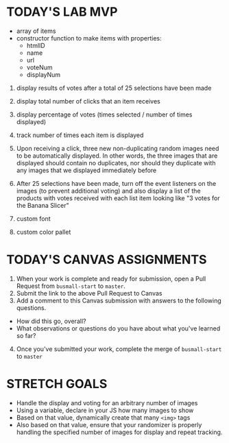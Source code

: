 # TODAY'S LAB MVP
- array of items
- constructor function to make items with properties:
  - htmlID
  - name
  - url
  - voteNum
  - displayNum


1. display results of votes after a total of 25 selections have been made
2. display total number of clicks that an item receives
3. display percentage of votes (times selected / number of times displayed)
4. track number of times each item is displayed
5. Upon receiving a click, three new non-duplicating random images need to be automatically displayed. In other words, the three images that are displayed should contain no duplicates, nor should they duplicate with any images that we displayed immediately before
6. After 25 selections have been made, turn off the event listeners on the images (to prevent additional voting) and also display a list of the products with votes received with each list item looking like "3 votes for the Banana Slicer"

4. custom font
5. custom color pallet

# TODAY'S CANVAS ASSIGNMENTS
1. When your work is complete and ready for submission, open a Pull Request from `busmall-start` to `master`.
2. Submit the link to the above Pull Request to Canvas
3. Add a comment to this Canvas submission with answers to the following questions.
  - How did this go, overall?
  - What observations or questions do you have about what you've learned so far?
4. Once you've submitted your work, complete the merge of `busmall-start` to `master`

# STRETCH GOALS
* Handle the display and voting for an arbitrary number of images
* Using a variable, declare in your JS how many images to show
* Based on that value, dynamically create that many ```<img>``` tags
* Also based on that value, ensure that your randomizer is properly handling the specified number of images for display and repeat tracking.